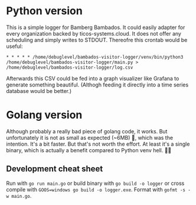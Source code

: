 # Python version

This is a simple logger for Bamberg Bambados. It could easily adapter for every organization backed by ticos-systems.cloud. It does not offer any scheduling and simply writes to STDOUT. Thereofre this crontab would be useful:

```
* * * * * /home/debuglevel/bambados-visitor-logger/venv/bin/python3 /home/debuglevel/bambados-visitor-logger/main.py > /home/debuglevel/bambados-visitor-logger/log.csv
```

Afterwards this CSV could be fed into a graph visualizer like Grafana to generate something beautiful. (Althogh feeding it directly into a time series database would be better.)

# Golang version

Although probably a really bad piece of golang code, it works. But unfortunately it is not as small as expected (~6MB) 🤔, which was the intention. It's a bit faster. But that's not worth the effort. At least it's a single binary, which is actually a benefit compared to Python venv hell. 🤷‍♀️

## Development cheat sheet

Run with `go run main.go` or build binary with `go build -o logger` or cross compile with `GOOS=windows go build -o logger.exe`. Format with `gofmt -s -w main.go`.
